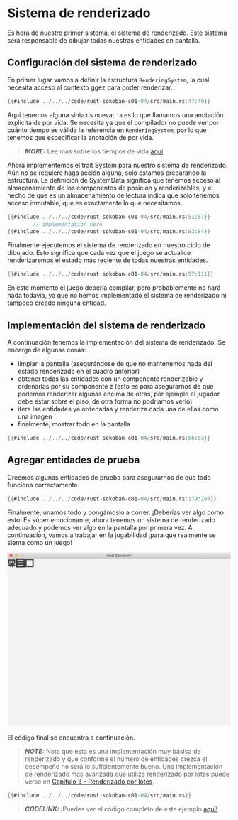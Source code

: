 # Sistema de renderizado

Es hora de nuestro primer sistema, el sistema de renderizado. Este sistema será responsable de dibujar todas nuestras entidades en pantalla.

## Configuración del sistema de renderizado
En primer lugar vamos a definir la estructura `RenderingSystem`, la cual necesita acceso al contexto ggez para poder renderizar.

```rust
{{#include ../../../code/rust-sokoban-c01-04/src/main.rs:47:49}}
```

Aquí tenemos alguna sintaxis nueva; `'a` es lo que llamamos una anotación explícita de por vida. Se necesita ya que el compilador no puede ver por cuánto tiempo es válida la referencia en `RenderingSystem`, por lo que tenemos que especificar la anotación de por vida.

> **_MORE:_**  Lee más sobre los tiempos de vida [aquí](https://doc.rust-lang.org/book/ch10-03-lifetime-syntax.html).

Ahora implementemos el trait System para nuestro sistema de renderizado. Aún no se requiere haga acción alguna, solo estamos preparando la estructura. La definición de SystemData significa que tenemos acceso al almacenamiento de los componentes de posición y renderizables, y el hecho de que es un almacenamiento de lectura indica que solo tenemos acceso inmutable, que es exactamente lo que necesitamos.

```rust
{{#include ../../../code/rust-sokoban-c01-04/src/main.rs:51:57}}
        // implementation here
{{#include ../../../code/rust-sokoban-c01-04/src/main.rs:83:84}}
```

Finalmente ejecutemos el sistema de renderizado en nuestro ciclo de dibujado. Esto significa que cada vez que el juego se actualice renderizaremos el estado más reciente de todas nuestras entidades.

```rust
{{#include ../../../code/rust-sokoban-c01-04/src/main.rs:97:111}}
```

En este momento el juego debería compilar, pero probablemente no hará nada todavía, ya que no hemos implementado el sistema de renderizado ni tampoco creado ninguna entidad.

## Implementación del sistema de renderizado

A continuación tenemos la implementación del sistema de renderizado. Se encarga de algunas cosas:
* limpiar la pantalla (asegurándose de que no mantenemos nada del estado renderizado en el cuadro anterior)
* obtener todas las entidades con un componente renderizable y ordenarlas por su componente z (esto es para asegurarnos de que podemos renderizar algunas encima de otras, por ejemplo el jugador debe estar sobre el piso, de otra forma no podríamos verlo)
* itera las entidades ya ordenadas y renderiza cada una de ellas como una imagen
* finalmente, mostrar todo en la pantalla

```rust
{{#include ../../../code/rust-sokoban-c01-04/src/main.rs:56:83}}
```

## Agregar entidades de prueba

Creemos algunas entidades de prueba para asegurarnos de que todo funciona correctamente.

```rust
{{#include ../../../code/rust-sokoban-c01-04/src/main.rs:179:204}}
```

Finalmente, unamos todo y pongámoslo a correr. ¡Deberías ver algo como esto! Es súper emocionante, ahora tenemos un sistema de renderizado adecuado y podemos ver algo en la pantalla por primera vez. A continuación, vamos a trabajar en la jugabilidad ¡para que realmente se sienta como un juego!

![Screenshot](./images/rendering.png)

El código final se encuentra a continuación.

> **_NOTE:_**  Nota que esta es una implementación muy básica de renderizado y que conforme el número de entidades crezca el desempeño no será lo suficientemente bueno. Una implementación de renderizado más avanzada que utiliza renderizado por lotes puede verse en [Capítulo 3 - Renderizado por lotes](/c03-04-batch-rendering.html).


```rust
{{#include ../../../code/rust-sokoban-c01-04/src/main.rs}}
```

> **_CODELINK:_**  ¡Puedes ver el código completo de este ejemplo [aquí!](https://github.com/iolivia/rust-sokoban/tree/master/code/rust-sokoban-c01-04).